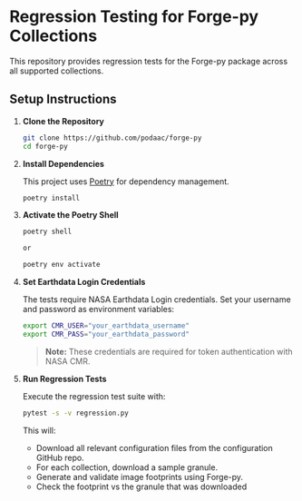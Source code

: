 # Regression Testing for Forge-py Collections

This repository provides regression tests for the Forge-py package across all supported collections.

## Setup Instructions

1. **Clone the Repository**

   ```bash
   git clone https://github.com/podaac/forge-py
   cd forge-py
   ```

2. **Install Dependencies**

   This project uses [Poetry](https://python-poetry.org/) for dependency management.

   ```bash
   poetry install
   ```

3. **Activate the Poetry Shell**

   ```bash
   poetry shell

   or

   poetry env activate
   ```

4. **Set Earthdata Login Credentials**

   The tests require NASA Earthdata Login credentials. Set your username and password as environment variables:

   ```bash
   export CMR_USER="your_earthdata_username"
   export CMR_PASS="your_earthdata_password"
   ```

   > **Note:** These credentials are required for token authentication with NASA CMR.

5. **Run Regression Tests**

   Execute the regression test suite with:

   ```bash
   pytest -s -v regression.py
   ```

   This will:
   - Download all relevant configuration files from the configuration GitHub repo.
   - For each collection, download a sample granule.
   - Generate and validate image footprints using Forge-py.
   - Check the footprint vs the granule that was downloaded